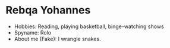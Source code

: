 # Rebqa Yohannes

- Hobbies: Reading, playing basketball, binge-watching shows
- Spyname: Rolo
- About me (Fake): I wrangle snakes.
